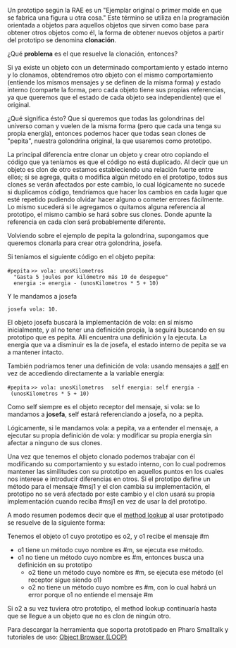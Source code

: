 Un prototipo según la RAE es un "Ejemplar original o primer molde en que se fabrica una figura u otra cosa." Este término se utiliza en la programación orientada a objetos para aquellos objetos que sirven como base para obtener otros objetos como él, la forma de obtener nuevos objetos a partir del prototipo se denomina **clonación**.

¿Qué **problema** es el que resuelve la clonación, entonces?

Si ya existe un objeto con un determinado comportamiento y estado interno y lo clonamos, obtendremos otro objeto con el mismo comportamiento (entiende los mismos mensajes y se definen de la misma forma) y estado interno (comparte la forma, pero cada objeto tiene sus propias referencias, ya que queremos que el estado de cada objeto sea independiente) que el original.

¿Qué significa ésto? Que si queremos que todas las golondrinas del universo coman y vuelen de la misma forma (pero que cada una tenga su propia energía), entonces podemos hacer que todas sean clones de "pepita", nuestra golondrina original, la que usaremos como prototipo.

La principal diferencia entre clonar un objeto y crear otro copiando el código que ya teníamos es que el código no está duplicado. Al decir que un objeto es clon de otro estamos estableciendo una relación fuerte entre ellos; si se agrega, quita o modifica algún método en el prototipo, todos sus clones se verán afectados por este cambio, lo cual lógicamente no sucede si duplicamos código, tendríamos que hacer los cambios en cada lugar que esté repetido pudiendo olvidar hacer alguno o cometer errores fácilmente. Lo mismo sucederá si le agregamos o quitamos alguna referencia al prototipo, el mismo cambio se hará sobre sus clones. Donde apunte la referencia en cada clon será probablemente diferente.

Volviendo sobre el ejemplo de pepita la golondrina, supongamos que queremos clonarla para crear otra golondrina, josefa.

Si teníamos el siguiente código en el objeto pepita:

`#pepita`
`>> vola: unosKilometros`
`  "Gasta 5 joules por kilómetro más 10 de despegue"`
`  energia := energia - (unosKilometros * 5 + 10)`

Y le mandamos a josefa

`josefa vola: 10.`

El objeto josefa buscará la implementación de vola: en sí mismo inicialmente, y al no tener una definición propia, la seguirá buscando en su prototipo que es pepita. Allí encuentra una definición y la ejecuta. La energía que va a disminuir es la de josefa, el estado interno de pepita se va a mantener intacto.

También podríamos tener una definición de vola: usando mensajes a [self](self---pseudovariable.html) en vez de accediendo directamente a la variable energía:

`#pepita`
`>> vola: unosKilometros`
`  self energia: self energia - (unosKilometros * 5 + 10)`

Como self siempre es el objeto receptor del mensaje, si vola: se lo mandamos a **josefa**, self estará referenciando a josefa, no a pepita.

Lógicamente, si le mandamos vola: a pepita, va a entender el mensaje, a ejecutar su propia definición de vola: y modificar su propia energia sin afectar a ninguno de sus clones.

Una vez que tenemos el objeto clonado podemos trabajar con él modificando su comportamiento y su estado interno, con lo cual podremos mantener las similitudes con su prototipo en aquellos puntos en los cuales nos interese e introducir diferencias en otros. Si el prototipo define un método para el mensaje \#msj1 y el clon cambia su implementación, el prototipo no se verá afectado por este cambio y el clon usará su propia implementación cuando reciba \#msj1 en vez de usar la del prototipo.

A modo resumen podemos decir que el [method lookup](method-lookup.html) al usar prototipado se resuelve de la siguiente forma:

Tenemos el objeto o1 cuyo prototipo es o2, y o1 recibe el mensaje \#m

-   o1 tiene un método cuyo nombre es \#m, se ejecuta ese método.
-   o1 no tiene un método cuyo nombre es \#m, entonces busca una definición en su prototipo
    -   o2 tiene un método cuyo nombre es \#m, se ejecuta ese método (el receptor sigue siendo o1)
    -   o2 no tiene un método cuyo nombre es \#m, con lo cual habrá un error porque o1 no entiende el mensaje \#m

Si o2 a su vez tuviera otro prototipo, el method lookup continuaría hasta que se llegue a un objeto que no es clon de ningún otro.

Para descargar la herramienta que soporta prototipado en Pharo Smalltalk y tutoriales de uso: [Object Browser (LOOP)](https://sites.google.com/site/objectbrowsertool/)
